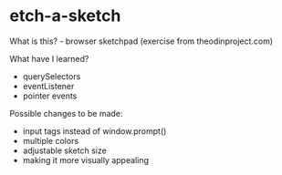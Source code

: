 # etch-a-sketch

What is this? - browser sketchpad (exercise from theodinproject.com)

What have I learned?
- querySelectors
- eventListener
- pointer events

Possible changes to be made:
- input tags instead of window.prompt()
- multiple colors
- adjustable sketch size
- making it more visually appealing
